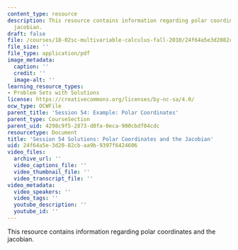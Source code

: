 ```yaml
---
content_type: resource
description: This resource contains information regarding polar coordinates and the
  jacobian.
draft: false
file: /courses/18-02sc-multivariable-calculus-fall-2010/24f64a5e3d2082cbaa9b9397f6424606_MIT18_02SC_pb_54_comb.pdf
file_size: ''
file_type: application/pdf
image_metadata:
  caption: ''
  credit: ''
  image-alt: ''
learning_resource_types:
- Problem Sets with Solutions
license: https://creativecommons.org/licenses/by-nc-sa/4.0/
ocw_type: OCWFile
parent_title: 'Session 54: Example: Polar Coordinates'
parent_type: CourseSection
parent_uid: 4298c9f5-2873-d0fa-0eca-900cbdf04cdc
resourcetype: Document
title: 'Session 54 Solutions: Polar Coordinates and the Jacobian'
uid: 24f64a5e-3d20-82cb-aa9b-9397f6424606
video_files:
  archive_url: ''
  video_captions_file: ''
  video_thumbnail_file: ''
  video_transcript_file: ''
video_metadata:
  video_speakers: ''
  video_tags: ''
  youtube_description: ''
  youtube_id: ''
---
```

This resource contains information regarding polar coordinates and the jacobian.